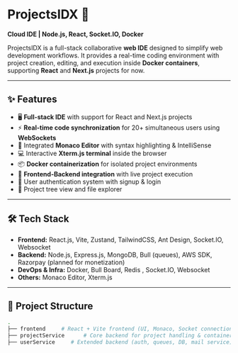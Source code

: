 # ProjectsIDX 🚀  
**Cloud IDE | Node.js, React, Socket.IO, Docker**

ProjectsIDX is a full-stack collaborative **web IDE** designed to simplify web development workflows. It provides a real-time coding environment with project creation, editing, and execution inside **Docker containers**, supporting **React** and **Next.js** projects for now.

---

## ✨ Features
- 🖥️ **Full-stack IDE** with support for React and Next.js projects  
- ⚡ **Real-time code synchronization** for 20+ simultaneous users using **WebSockets**  
- 📝 Integrated **Monaco Editor** with syntax highlighting & IntelliSense  
- 💻 Interactive **Xterm.js terminal** inside the browser  
- 📦 **Docker containerization** for isolated project environments  
- 🔗 **Frontend-Backend integration** with live project execution  
- 🔐 User authentication system with signup & login  
- 📂 Project tree view and file explorer  

---

## 🛠️ Tech Stack
- **Frontend:** React.js, Vite, Zustand, TailwindCSS, Ant Design, Socket.IO, Websocket
- **Backend:** Node.js, Express.js, MongoDB, Bull (queues), AWS SDK, Razorpay (planned for monetization)  
- **DevOps & Infra:** Docker, Bull Board, Redis , Socket.IO, Websocket  
- **Others:** Monaco Editor, Xterm.js  

---

## 📂 Project Structure
```bash
.
├── frontend     # React + Vite frontend (UI, Monaco, Socket connections)
├── projectService      # Core backend for project handling & container creation
├── userService     # Extended backend (auth, queues, DB, mail service)
